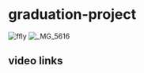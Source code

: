 # graduation-project
![ffly](https://user-images.githubusercontent.com/77525029/146615308-9bb946f7-20e4-49e1-944d-2ca51575e443.png)
![_MG_5616](https://user-images.githubusercontent.com/77525029/146615826-81f466b6-89a1-47f2-86d5-a64a9b7e11d2.JPG)

## video links 
